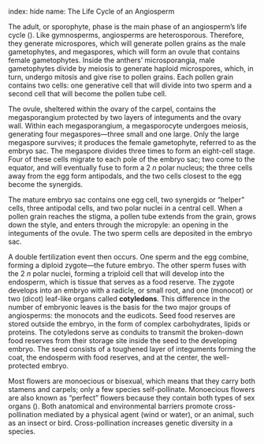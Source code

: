 index: hide
name: The Life Cycle of an Angiosperm

The adult, or sporophyte, phase is the main phase of an angiosperm’s life cycle (). Like gymnosperms, angiosperms are heterosporous. Therefore, they generate microspores, which will generate pollen grains as the male gametophytes, and megaspores, which will form an ovule that contains female gametophytes. Inside the anthers’ microsporangia, male gametophytes divide by meiosis to generate haploid microspores, which, in turn, undergo mitosis and give rise to pollen grains. Each pollen grain contains two cells: one generative cell that will divide into two sperm and a second cell that will become the pollen tube cell.

The ovule, sheltered within the ovary of the carpel, contains the megasporangium protected by two layers of integuments and the ovary wall. Within each megasporangium, a megasporocyte undergoes meiosis, generating four megaspores—three small and one large. Only the large megaspore survives; it produces the female gametophyte, referred to as the embryo sac. The megaspore divides three times to form an eight-cell stage. Four of these cells migrate to each pole of the embryo sac; two come to the equator, and will eventually fuse to form a 2 *n* polar nucleus; the three cells away from the egg form antipodals, and the two cells closest to the egg become the synergids.

The mature embryo sac contains one egg cell, two synergids or “helper” cells, three antipodal cells, and two polar nuclei in a central cell. When a pollen grain reaches the stigma, a pollen tube extends from the grain, grows down the style, and enters through the micropyle: an opening in the integuments of the ovule. The two sperm cells are deposited in the embryo sac.

A double fertilization event then occurs. One sperm and the egg combine, forming a diploid zygote—the future embryo. The other sperm fuses with the 2 *n* polar nuclei, forming a triploid cell that will develop into the endosperm, which is tissue that serves as a food reserve. The zygote develops into an embryo with a radicle, or small root, and one (monocot) or two (dicot) leaf-like organs called  **cotyledons**. This difference in the number of embryonic leaves is the basis for the two major groups of angiosperms: the monocots and the eudicots. Seed food reserves are stored outside the embryo, in the form of complex carbohydrates, lipids or proteins. The cotyledons serve as conduits to transmit the broken-down food reserves from their storage site inside the seed to the developing embryo. The seed consists of a toughened layer of integuments forming the coat, the endosperm with food reserves, and at the center, the well-protected embryo.

Most flowers are monoecious or bisexual, which means that they carry both stamens and carpels; only a few species self-pollinate. Monoecious flowers are also known as “perfect” flowers because they contain both types of sex organs (). Both anatomical and environmental barriers promote cross-pollination mediated by a physical agent (wind or water), or an animal, such as an insect or bird. Cross-pollination increases genetic diversity in a species.
